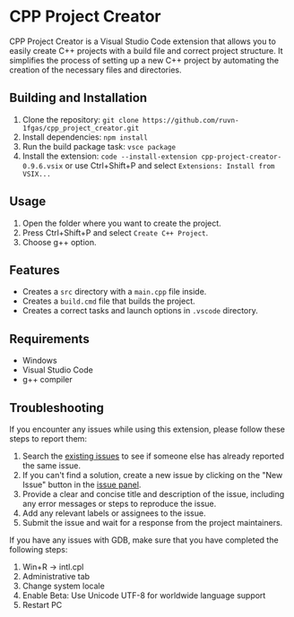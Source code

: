 # CPP Project Creator
  CPP Project Creator is a Visual Studio Code extension that allows you to easily create C++ projects with a build file and correct project structure. It simplifies the process of setting up a new C++ project by automating the creation of the necessary files and directories.

## Building and Installation

1. Clone the repository: `git clone https://github.com/ruvn-1fgas/cpp_project_creator.git`
2. Install dependencies: `npm install`
3. Run the build package task: `vsce package`
4. Install the extension: `code --install-extension cpp-project-creator-0.9.6.vsix` or use Ctrl+Shift+P and select `Extensions: Install from VSIX...`

## Usage

1. Open the folder where you want to create the project.
2. Press Ctrl+Shift+P and select `Create C++ Project`.
3. Choose g++ option.

## Features

- Creates a `src` directory with a `main.cpp` file inside.
- Creates a `build.cmd` file that builds the project.
- Creates a correct tasks and launch options in `.vscode` directory.

## Requirements

- Windows
- Visual Studio Code
- g++ compiler

## Troubleshooting

If you encounter any issues while using this extension, please follow these steps to report them:

1. Search the [existing issues](https://github.com/ruvn-1fgas/cpp_project_creator/issues) to see if someone else has already reported the same issue.
2. If you can't find a solution, create a new issue by clicking on the "New Issue" button in the [issue panel](https://github.com/ruvn-1fgas/cpp_project_creator/issues).
3. Provide a clear and concise title and description of the issue, including any error messages or steps to reproduce the issue.
4. Add any relevant labels or assignees to the issue.
5. Submit the issue and wait for a response from the project maintainers.

If you have any issues with GDB, make sure that you have completed the following steps:

1. Win+R -> intl.cpl
2. Administrative tab
3. Change system locale
4. Enable Beta: Use Unicode UTF-8 for worldwide language support
5. Restart PC